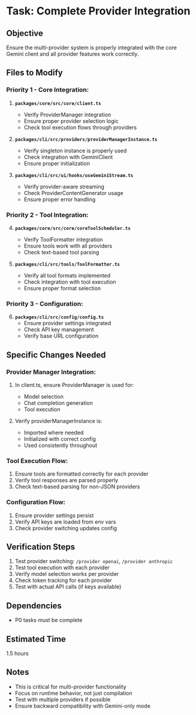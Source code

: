 # Task: Complete Provider Integration

## Objective

Ensure the multi-provider system is properly integrated with the core Gemini client and all provider features work correctly.

## Files to Modify

### Priority 1 - Core Integration:

1. **`packages/core/src/core/client.ts`**
   - Verify ProviderManager integration
   - Ensure proper provider selection logic
   - Check tool execution flows through providers

2. **`packages/cli/src/providers/providerManagerInstance.ts`**
   - Verify singleton instance is properly used
   - Check integration with GeminiClient
   - Ensure proper initialization

3. **`packages/cli/src/ui/hooks/useGeminiStream.ts`**
   - Verify provider-aware streaming
   - Check ProviderContentGenerator usage
   - Ensure proper error handling

### Priority 2 - Tool Integration:

4. **`packages/core/src/core/coreToolScheduler.ts`**
   - Verify ToolFormatter integration
   - Ensure tools work with all providers
   - Check text-based tool parsing

5. **`packages/cli/src/tools/ToolFormatter.ts`**
   - Verify all tool formats implemented
   - Check integration with tool execution
   - Ensure proper format selection

### Priority 3 - Configuration:

6. **`packages/cli/src/config/config.ts`**
   - Ensure provider settings integrated
   - Check API key management
   - Verify base URL configuration

## Specific Changes Needed

### Provider Manager Integration:

1. In client.ts, ensure ProviderManager is used for:
   - Model selection
   - Chat completion generation
   - Tool execution

2. Verify providerManagerInstance is:
   - Imported where needed
   - Initialized with correct config
   - Used consistently throughout

### Tool Execution Flow:

1. Ensure tools are formatted correctly for each provider
2. Verify tool responses are parsed properly
3. Check text-based parsing for non-JSON providers

### Configuration Flow:

1. Ensure provider settings persist
2. Verify API keys are loaded from env vars
3. Check provider switching updates config

## Verification Steps

1. Test provider switching: `/provider openai`, `/provider anthropic`
2. Test tool execution with each provider
3. Verify model selection works per provider
4. Check token tracking for each provider
5. Test with actual API calls (if keys available)

## Dependencies

- P0 tasks must be complete

## Estimated Time

1.5 hours

## Notes

- This is critical for multi-provider functionality
- Focus on runtime behavior, not just compilation
- Test with multiple providers if possible
- Ensure backward compatibility with Gemini-only mode
